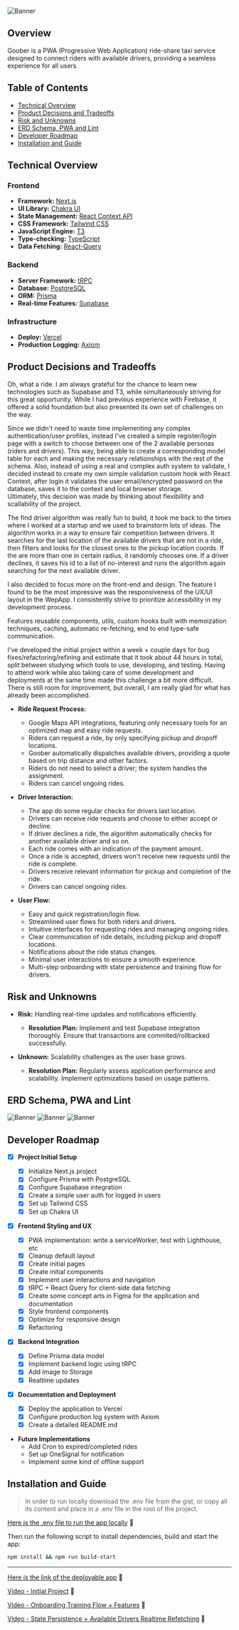 ![Banner](./public/repo/banner.png)

## Overview

Goober is a PWA (Progressive Web Application) ride-share taxi service designed to connect riders with available drivers, providing a seamless experience for all users.

## Table of Contents

- [Technical Overview](#technical-overview)
- [Product Decisions and Tradeoffs](#product-decisions-and-tradeoffs)
- [Risk and Unknowns](#risk-and-unknowns)
- [ERD Schema, PWA and Lint](#erd-schema-pwa-and-lint)
- [Developer Roadmap](#developer-roadmap)
- [Installation and Guide](#installation-and-guide)

## Technical Overview

### Frontend

- **Framework:** [Next.js](https://nextjs.org/)
- **UI Library:** [Chakra UI](https://chakra-ui.com/)
- **State Management:** [React Context API](https://react.dev/reference/react/useContext)
- **CSS Framework:** [Tailwind CSS](https://tailwindcss.com/)
- **JavaScript Engine:** [T3](https://create.t3.gg/)
- **Type-checking:** [TypeScript](https://www.typescriptlang.org/)
- **Data Fetching:** [React-Query](https://tanstack.com/query/latest)

### Backend

- **Server Framework:** [tRPC](https://trpc.io/)
- **Database:** [PostgreSQL](https://www.postgresql.org/)
- **ORM:** [Prisma](https://www.prisma.io/)
- **Real-time Features:** [Supabase](https://supabase.com/)

### Infrastructure

- **Deploy:** [Vercel](https://vercel.com/)
- **Production Logging:** [Axiom](https://axiom.co/)

## Product Decisions and Tradeoffs

Oh, what a ride. I am always grateful for the chance to learn new technologies such as Supabase and T3, while simultaneously striving for this great opportunity.
While I had previous experience with Firebase, it offered a solid foundation but also presented its own set of challenges on the way.

Since we didn't need to waste time implementing any complex authentication/user profiles, instead I've created a simple register/login page with a switch to choose between one of the 2 available personas (riders and drivers). This way, being able to create a corresponding model table for each and making the necessary relationships with the rest of the schema. Also, instead of using a real and complex auth system to validate, I decided instead to create my own simple validation custom hook with React Context, after login it validates the user email/encrypted password on the database, saves it to the context and local browser storage.  
Ultimately, this decision was made by thinking about flexibillity and scallability of the project.

The find driver algorithm was really fun to build, it took me back to the times where I worked at a startup and we used to brainstorm lots of ideas. The algorithm works in a way to ensure fair competition between drivers. It searches for the last location of the available drivers that are not in a ride, then filters and looks for the closest ones to the pickup location coords. If the are more than one in certain radius, it randomly chooses one. If a driver declines, it saves his id to a list of no-interest and runs the algorithm again searching for the next available driver.

I also decided to focus more on the front-end and design. The feature I found to be the most impressive was the responsiveness of the UX/UI layout in the WepApp. I consistently strive to prioritize accessibility in my development process.

Features reusable components, utils, custom hooks built with memoization techniques, caching, automatic re-fetching, end to end type-safe communication.

I've developed the initial project within a week + couple days for bug fixes/refactoring/refining and estimate that it took about 44 hours in total, split between studying which tools to use, developing, and testing. Having to attend work while also taking care of some development and deployments at the same time made this challenge a bit more difficult. There is still room for improvement, but overall, I am really glad for what has already been accomplished.

- **Ride Request Process:**

  - Google Maps API integrations, featuring only necessary tools for an optimized map and easy ride requests.
  - Riders can request a ride, by only specifying pickup and dropoff locations.
  - Goober automatically dispatches available drivers, providing a quote based on trip distance and other factors.
  - Riders do not need to select a driver; the system handles the assignment.
  - Riders can cancel ongoing rides.

- **Driver Interaction:**

  - The app do some regular checks for drivers last location.
  - Drivers can receive ride requests and choose to either accept or decline.
  - If driver declines a ride, the algorithm automatically checks for another available driver and so on.
  - Each ride comes with an indication of the payment amount.
  - Once a ride is accepted, drivers won't receive new requests until the ride is complete.
  - Drivers receive relevant information for pickup and completion of the ride.
  - Drivers can cancel ongoing rides.

- **User Flow:**

  - Easy and quick registration/login flow.
  - Streamlined user flows for both riders and drivers.
  - Intuitive interfaces for requesting rides and managing ongoing rides.
  - Clear communication of ride details, including pickup and dropoff locations.
  - Notifications about the ride status changes.
  - Minimal user interactions to ensure a smooth experience.
  - Multi-step onboarding with state persistence and training flow for drivers.

## Risk and Unknowns

- **Risk:** Handling real-time updates and notifications efficiently.

  - **Resolution Plan:** Implement and test Supabase integration thoroughly. Ensure that transactions are commited/rollbacked successfully.

- **Unknown:** Scalability challenges as the user base grows.

  - **Resolution Plan:** Regularly assess application performance and scalability. Implement optimizations based on usage patterns.

## ERD Schema, PWA and Lint

![Banner](./public/repo/schema.png)
![Banner](./public/repo/PWA.png)
![Banner](./public/repo/lint.png)

## Developer Roadmap

- [x] **Project Initial Setup**

  - [x] Initialize Next.js project
  - [x] Configure Prisma with PostgreSQL
  - [x] Configure Supabase integration
  - [x] Create a simple user auth for logged in users
  - [x] Set up Tailwind CSS
  - [x] Set up Chakra UI

- [x] **Frontend Styling and UX**

  - [x] PWA implementation: write a serviceWorker, test with Lighthouse, etc
  - [x] Cleanup default layout
  - [x] Create initial pages
  - [x] Create initial components
  - [x] Implement user interactions and navigation
  - [x] tRPC + React Query for client-side data fetching
  - [x] Create some concept arts in Figma for the application and documentation
  - [x] Style frontend components
  - [x] Optimize for responsive design
  - [x] Refactoring

- [x] **Backend Integration**

  - [x] Define Prisma data model
  - [x] Implement backend logic using tRPC
  - [x] Add Image to Storage
  - [x] Realtime updates

- [x] **Documentation and Deployment**

  - [x] Deploy the application to Vercel
  - [x] Configure production log system with Axiom
  - [x] Create a detailed README.md

- **Future Implementations**
  - Add Cron to expired/completed rides
  - Set up OneSignal for notification
  - Implement some kind of offline support

## Installation and Guide

> In order to run locally download the .env file from the gist, or copy all its content and place in a .env file in the root of the project.

[Here is the .env file to run the app locally](https://gist.github.com/le0piovesan/52ae22edbd8b0b75f2d1fdb894bf460e) 🔐

Then run the following script to install dependencies, build and start the app:

```bash
npm install && npm run build-start
```

<hr/>

[Here is the link of the deployable app](https://goober-three.vercel.app/) 🚀

[Video - Initial Project](https://youtu.be/w_8UuD_2oKA) 👀

[Video - Onboarding Training Flow + Features](https://youtu.be/cJZIwk_HUQw) 👀

[Video - State Persistence + Available Drivers Realtime Refetching](https://youtu.be/dxrereyM8Bk) 👀
